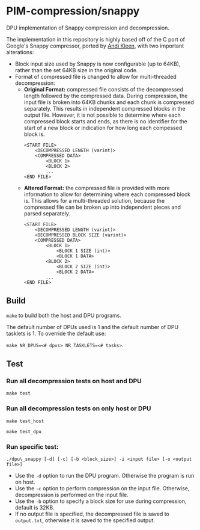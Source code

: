 # PIM-compression/snappy

DPU implementation of Snappy compression and decompression. 

The implementation in this repository is highly based off of the C port of Google's Snappy compressor, ported by [Andi Kleen](http://github.com/andikleen/snappy-c), with two important alterations:

* Block input size used by Snappy is now configurable (up to 64KB), rather than the set 64KB size in the original code. 
* Format of compressed file is changed to allow for multi-threaded decompression:
  * __Original Format:__ compressed file consists of the decompressed length followed by the compressed data. During compression, the input file is broken into 64KB chunks and each chunk is compressed separately. This results in independent compressed blocks in the output file. However, it is not possible to determine where each compressed block starts and ends, as there is no identifier for the start of a new block or indication for how long each compessed block is.
	```
	<START FILE>
		<DECOMPRESSED LENGTH (varint)>
		<COMPRESSED DATA>
			<BLOCK 1>
			<BLOCK 2>
			...
	<END FILE>
	```
  * __Altered Format:__ the compressed file is provided with more information to allow for determining where each compressed block is. This allows for a multi-threaded solution, because the compressed file can be broken up into independent pieces and parsed separately.
	```
	<START FILE>
		<DECOMPRESSED LENGTH (varint)>
		<DECOMPRESSED BLOCK SIZE (varint)>
		<COMPRESSED DATA>
			<BLOCK 1>
				<BLOCK 1 SIZE (int)>
				<BLOCK 1 DATA>
			<BLOCK 2>
				<BLOCK 2 SIZE (int)>
				<BLOCK 2 DATA>
			...
	<END FILE>
	```

## Build

`make` to build both the host and DPU programs. 

The default number of DPUs used is 1 and the default number of DPU tasklets is 1. To override the default use:

`make NR_DPUS=<# dpus> NR_TASKLETS=<# tasks>`.

## Test

### Run all decompression tests on host and DPU
```
make test
```

### Run all decompression tests on only host or DPU
```
make test_host
```

```
make test_dpu
```

### Run specific test:
```
./dpu\_snappy [-d] [-c] [-b <block_size>] -i <input file> [-o <output file>]
```

* Use the `-d` option to run the DPU program. Otherwise the program is run on host.
* Use the `-c` option to perform compression on the input file. Otherwise, decompression is performed on the input file.
* Use the `-b` option to specify a block size for use during compression, default is 32KB.
* If no output file is specified, the decompressed file is saved to `output.txt`, otherwise it is saved to the specified output.
